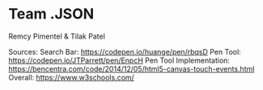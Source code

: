 Team .JSON
====

Remcy Pimentel & Tilak Patel

Sources:
	Search Bar: https://codepen.io/huange/pen/rbqsD
	Pen Tool: https://codepen.io/JTParrett/pen/EnpcH
	Pen Tool Implementation: https://bencentra.com/code/2014/12/05/html5-canvas-touch-events.html
	Overall: https://www.w3schools.com/

